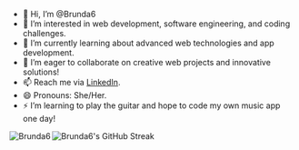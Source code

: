 - 👋 Hi, I’m @Brunda6
- 👀 I’m interested in web development, software engineering, and coding challenges.
- 🌱 I’m currently learning about advanced web technologies and app development.
- 💞️ I’m eager to collaborate on creative web projects and innovative solutions!
- 📫 Reach me via [LinkedIn](https://www.linkedin.com/in/brunda26/).
- 😄 Pronouns: She/Her.
- ⚡ I’m learning to play the guitar and hope to code my own music app one day!

<p><img align="left" src="https://github-readme-stats.vercel.app/api/top-langs?username=Brunda6&show_icons=true&locale=en&layout=compact" alt="Brunda6" /></p>

<img src="https://github-readme-streak-stats.herokuapp.com/?user=Brunda6" alt="Brunda6's GitHub Streak" style="display: block; margin: 0 auto;" />
